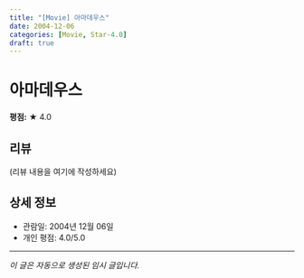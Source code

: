```yaml
---
title: "[Movie] 아마데우스"
date: 2004-12-06
categories: [Movie, Star-4.0]
draft: true
---
```


# 아마데우스

**평점:** ★ 4.0

## 리뷰

(리뷰 내용을 여기에 작성하세요)

## 상세 정보

- 관람일: 2004년 12월 06일
- 개인 평점: 4.0/5.0

---

*이 글은 자동으로 생성된 임시 글입니다.*
